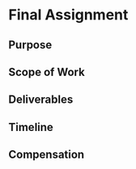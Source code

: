 # Final Assignment



## Purpose



## Scope of Work



## Deliverables



## Timeline



## Compensation
